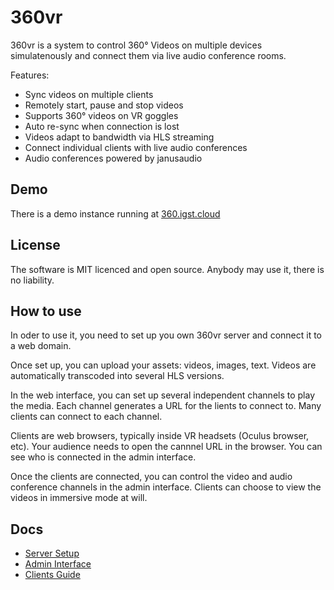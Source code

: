 # 360vr 

360vr is a system to control 360° Videos on multiple devices simulatenously and connect them via live audio conference rooms.

Features:
- Sync videos on multiple clients
- Remotely start, pause and stop videos
- Supports 360° videos on VR goggles
- Auto re-sync when connection is lost
- Videos adapt to bandwidth via HLS streaming
- Connect individual clients with live audio conferences
- Audio conferences powered by janusaudio

## Demo

There is a demo instance running at [360.igst.cloud](https://360.igst.cloud)

## License

The software is MIT licenced and open source. Anybody may use it, there is no liability.

## How to use

In oder to use it, you need to set up you own 360vr server and connect it to a web domain.

Once set up, you can upload your assets: videos, images, text. Videos are automatically transcoded into several HLS versions.

In the web interface, you can set up several independent channels to play the media. Each channel generates a URL for the lients to connect to. Many clients can connect to each channel.

Clients are web browsers, typically inside VR headsets (Oculus browser, etc). Your audience needs to open the cannnel URL in the browser. You can see who is connected in the admin interface.

Once the clients are connected, you can control the video and audio conference channels in the admin interface. Clients can choose to view the videos in immersive mode at will.

## Docs

- [Server Setup](docs/server_setup.md)
- [Admin Interface](docs/admin_interface)
- [Clients Guide](docs/clients_guide.md)
